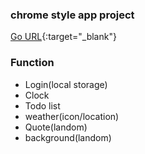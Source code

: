 ### chrome style app project
[Go URL](https://mi222ng.github.io/momemtum-ming/){:target="_blank"}

### Function
- Login(local storage)
- Clock
- Todo list
- weather(icon/location)
- Quote(landom)
- background(landom)
